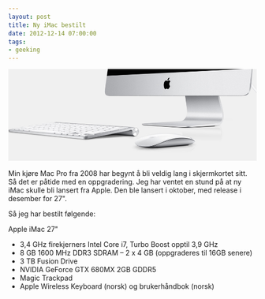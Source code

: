 ```yaml
---
layout: post
title: Ny iMac bestilt
date: 2012-12-14 07:00:00
tags: 
- geeking
---
```


<img src="/images/2012/12/imac.jpg" />

Min kjøre Mac Pro fra 2008 har begynt å bli veldig lang i skjermkortet sitt. Så det er påtide med en oppgradering. Jeg har ventet en stund på at ny iMac skulle bli lansert fra Apple. Den ble lansert i oktober, med release i desember for 27".

Så jeg har bestilt følgende:

Apple iMac 27"

* 3,4 GHz firekjerners Intel Core i7, Turbo Boost opptil 3,9 GHz
* 8 GB 1600 MHz DDR3 SDRAM – 2 x 4 GB (oppgraderes til 16GB senere)
* 3 TB Fusion Drive
* NVIDIA GeForce GTX 680MX 2GB GDDR5
* Magic Trackpad
* Apple Wireless Keyboard (norsk) og brukerhåndbok (norsk)